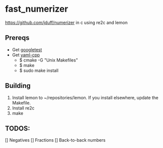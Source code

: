 # fast_numerizer

https://github.com/jduff/numerizer in c using re2c and lemon

## Prereqs

- Get [googletest](https://github.com/google/googletest)
- Get [yaml-cpp](https://github.com/jbeder/yaml-cpp)
    - $ cmake -G "Unix Makefiles"
    - $ make
    - $ sudo make install

## Building

1. Install lemon to ~/repositories/lemon. If you install elsewhere, update the Makefile.
2. Install re2c
3. make

## TODOS:
[] Negatives
[] Fractions
[] Back-to-back numbers

